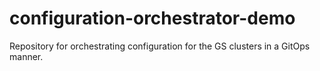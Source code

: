 # configuration-orchestrator-demo
Repository for orchestrating configuration for the GS clusters in a GitOps manner.
